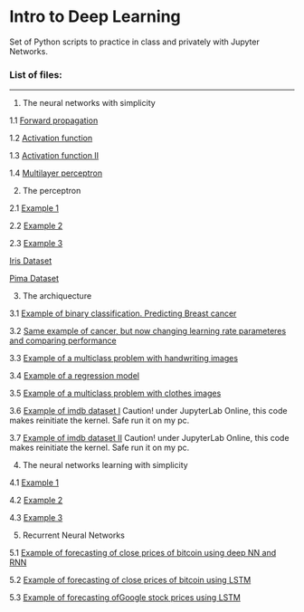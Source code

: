 # Intro to Deep Learning

Set of Python scripts to practice in class and privately with Jupyter Networks.



### List of files:
---


1. The neural networks with simplicity

  1.1 [Forward propagation](https://github.com/MAValle/deepLearning_intro_course/blob/main/1_forward_prop_example.ipynb)

  1.2 [Activation function](https://github.com/MAValle/deepLearning_intro_course/blob/main/2_activation_func_example.ipynb)

  1.3 [Activation function II](https://github.com/MAValle/deepLearning_intro_course/blob/main/3_activation_func_muchas_example.ipynb)

  1.4 [Multilayer perceptron](https://github.com/MAValle/deepLearning_intro_course/blob/main/4_multilayer_example.ipynb)
  
  
  

2. The perceptron

  2.1 [Example 1](https://github.com/MAValle/deepLearning_intro_course/blob/main/model_perceptron1.ipynb)

  2.2 [Example 2](https://github.com/MAValle/deepLearning_intro_course/blob/main/model_perceptron2.ipynb)

  2.3 [Example 3](https://github.com/MAValle/deepLearning_intro_course/blob/main/model_perceptron3.ipynb)

  [Iris Dataset](https://github.com/MAValle/deepLearning_intro_course/blob/main/Iris.csv)
  
  [Pima Dataset](https://github.com/MAValle/deepLearning_intro_course/blob/main/pima_dataset.csv)




3. The archiquecture

  3.1 [Example of binary classification. Predicting Breast cancer](https://github.com/MAValle/deepLearning_intro_course/blob/main/nn_cancer_datasetbinaryclass_example.ipynb)

  3.2 [Same example of cancer, but now changing learning rate parameteres and comparing performance](https://github.com/MAValle/deepLearning_intro_course/blob/main/nn_cancer_datasetbinaryclass_example2.ipynb)

  3.3 [Example of a multiclass problem with handwriting images](https://github.com/MAValle/deepLearning_intro_course/blob/main/nn_handnumbers_dataset_example.ipynb)

  3.4 [Example of a regression model](https://github.com/MAValle/deepLearning_intro_course/blob/main/nn_airbnb_datasets_example.ipynb)

  3.5 [Example of a multiclass problem with clothes images](https://github.com/MAValle/deepLearning_intro_course/blob/main/nn_fashion_dataset_example.ipynb)

  3.6 [Example of imdb dataset I](https://github.com/MAValle/deepLearning_intro_course/blob/main/nn_imdb_dataset_complete.ipynb) Caution! under JupyterLab Online, this code makes reinitiate the kernel. Safe run it on my pc.

  3.7 [Example of imdb dataset II](https://github.com/MAValle/deepLearning_intro_course/blob/main/nn_imbd_dataset_example.ipynb) Caution! under JupyterLab Online, this code makes reinitiate the kernel. Safe run it on my pc.




4. The neural networks learning with simplicity

  4.1 [Example 1](https://github.com/MAValle/deepLearning_intro_course/blob/main/1_learning_example.ipynb)

  4.2 [Example 2](https://github.com/MAValle/deepLearning_intro_course/blob/main/2_learning_example.ipynb)

  4.3 [Example 3](https://github.com/MAValle/deepLearning_intro_course/blob/main/3_learning_example.ipynb)




5. Recurrent Neural Networks

  5.1 [Example of forecasting of close prices of bitcoin using deep NN and RNN](https://github.com/MAValle/deepLearning_intro_course/blob/main/1_continue_bitcoin_rnn_example.ipynb)

  5.2 [Example of forecasting of close prices of bitcoin using LSTM](https://github.com/MAValle/deepLearning_intro_course/blob/main/1_continue_bitcoin_lstm_example.ipynb)

  5.3 [Example of forecasting ofGoogle stock prices using LSTM](https://github.com/MAValle/deepLearning_intro_course/blob/main/2_google_lstm_example.ipynb)

